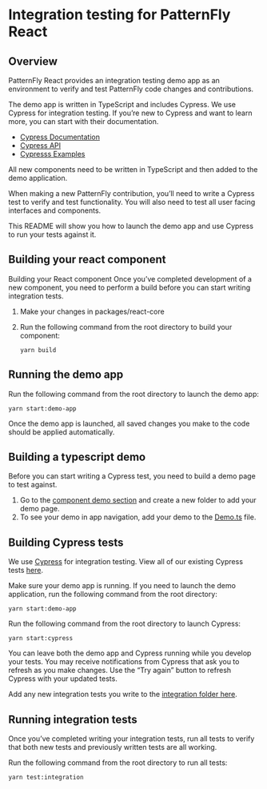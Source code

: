 # Integration testing for PatternFly React

## Overview

PatternFly React provides an integration testing demo app as an environment to verify and test PatternFly code changes and contributions.

The demo app is written in TypeScript and includes Cypress. We use Cypress for integration testing. If you’re new to Cypress and want to learn more, you can start with their documentation.

- [Cypress Documentation](https://docs.cypress.io/guides/overview/why-cypress.html#In-a-nutshell)
- [Cypress API](https://docs.cypress.io/api/api/table-of-contents.html)
- [Cypresss Examples](https://docs.cypress.io/examples/examples/recipes.html#Node-Modules)

All new components need to be written in TypeScript and then added to the demo application.

When making a new PatternFly contribution, you’ll need to write a Cypress test to verify and test functionality. You will also need to test all user facing interfaces and components.

This README will show you how to launch the demo app and use Cypress to run your tests against it.

## Building your react component

Building your React component
Once you’ve completed development of a new component, you need to perform a build before you can start writing integration tests.

1. Make your changes in packages/react-core
2. Run the following command from the root directory to build your component:

   `yarn build`

## Running the demo app

Run the following command from the root directory to launch the demo app:

`yarn start:demo-app`

Once the demo app is launched, all saved changes you make to the code should be applied automatically.

## Building a typescript demo

Before you can start writing a Cypress test, you need to build a demo page to test against.

1. Go to the [component demo section](./demo-app-ts/src/components/demos) and create a new folder to add your demo page.
2. To see your demo in app navigation, add your demo to the [Demo.ts](./demo-app-ts/src/Demos.ts) file.

## Building Cypress tests

We use [Cypress](https://www.cypress.io/) for integration testing. View all of our existing Cypress tests [here](./cypress/integration).

Make sure your demo app is running. If you need to launch the demo application, run the following command from the root directory:

`yarn start:demo-app`

Run the following command from the root directory to launch Cypress:

`yarn start:cypress`

You can leave both the demo app and Cypress running while you develop your tests. You may receive notifications from Cypress that ask you to refresh as you make changes. Use the “Try again” button to refresh Cypress with your updated tests.

Add any new integration tests you write to the [integration folder here](./cypress/integration).

## Running integration tests

Once you’ve completed writing your integration tests, run all tests to verify that both new tests and previously written tests are all working.

Run the following command from the root directory to run all tests:

`yarn test:integration`
